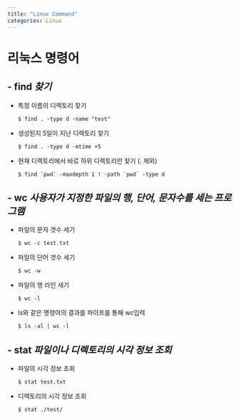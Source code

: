 ```yaml
---
title: "Linux Command"
categories: Linux
---
```


# 리눅스 명령어

## - find *찾기*
- 특정 이름의 디렉토리 찾기
  ```
  $ find . -type d -name "test"
  ```
- 생성된지 5일이 지난 디렉토리 찾기
  ```
  $ find . -type d -mtime +5
  ```
- 현재 디렉토리에서 바로 하위 디렉토리만 찾기 (. 제외)
  ```
  $ find `pwd` -maxdepth 1 ! -path `pwd` -type d
  ```

## - wc *사용자가 지정한 파일의 행, 단어, 문자수를 세는 프로그램*
- 파일의 문자 갯수 세기
  ```
  $ wc -c test.txt
  ```
- 파일의 단어 갯수 세기
  ```
  $ wc -w
  ```
- 파일의 행 라인 세기
  ```
  $ wc -l
  ```
- ls와 같은 명령어의 결과를 파이프를 통해 wc입력
  ```
  $ ls -al | wc -l
  ```

## - stat *파일이나 디렉토리의 시각 정보 조회*
- 파일의 시각 정보 조회
  ```
  $ stat test.txt
  ```
- 디렉토리의 시각 정보 조회
  ```
  $ stat ./test/
  ```
